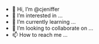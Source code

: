 - 👋 Hi, I’m @cjeniffer
- 👀 I’m interested in ...
- 🌱 I’m currently learning ...
- 💞️ I’m looking to collaborate on ...
- 📫 How to reach me ...

<!---
cjeniffer/cjeniffer is a ✨ special ✨ repository because its `README.md` (this file) appears on your GitHub profile.
You can click the Preview link to take a look at your changes.
--->
